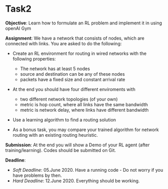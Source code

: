 # Task2

**Objective**: Learn how to formulate an RL problem and implement it in using openAI Gym

**Assignment**: We have a network that consists of nodes, which are connected with links. You are asked to do the following:

 - Create an RL environment for routing in wired networks with the following properties:
  	* The network has at least 5 nodes
  	* source and destination can be any of these nodes
	* packets have a fixed size and constant arrival rate
 - At the end you should have four different enviroments with
	* two different network topologies (of your own)
 	* metric is hop count, where all links have the same bandwidth
	* metric is network delay, where links have different bandwidth

 - Use a learning algorithm to find a routing solution

 - As a bonus task, you may compare your trained algorithm for network routing with an existing routing heuristic. 

**Submission**: At the end you will show a Demo of your RL agent (after training/learning). Codes should be submitted on Git.

**Deadline**: 

 - *Soft Deadline*: 05.June 2020. Have a running code - Do not worry if you have problems by then.
 - *Hard Deadline*: 12.June 2020. Everything should be working.
